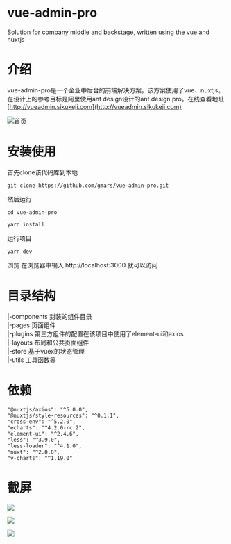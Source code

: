 # vue-admin-pro
Solution for company middle and backstage, written using the vue and nuxtjs

# 介绍
vue-admin-pro是一个企业中后台的前端解决方案。该方案使用了vue、nuxtjs。在设计上的参考目标是阿里使用ant design设计的ant design pro。在线查看地址[http://vueadmin.sikukeji.com](http://vueadmin.sikukeji.com)

![首页](http://common.qiniu.sikukeji.com/004.png)

# 安装使用
首先clone该代码库到本地
```
git clone https://github.com/gmars/vue-admin-pro.git
```
然后运行
```
cd vue-admin-pro

yarn install
```
运行项目
```
yarn dev
```
浏览
在浏览器中输入 http://localhost:3000 就可以访问

# 目录结构

|-components   封装的组件目录  <br>
|-pages        页面组件  <br>
|-plugins      第三方组件的配置在该项目中使用了element-ui和axios  <br>
|-layouts      布局和公共页面组件  <br>
|-store        基于vuex的状态管理  <br>
|-utils        工具函数等  <br>

# 依赖
```
"@nuxtjs/axios": "^5.0.0",
"@nuxtjs/style-resources": "^0.1.1",
"cross-env": "^5.2.0",
"echarts": "^4.2.0-rc.2",
"element-ui": "^2.4.6",
"less": "^3.9.0",
"less-loader": "^4.1.0",
"nuxt": "^2.0.0",
"v-charts": "^1.19.0"
```
# 截屏
![](http://common.qiniu.sikukeji.com/001.png)

![](http://common.qiniu.sikukeji.com/002.png)

![](http://common.qiniu.sikukeji.com/003.png)
